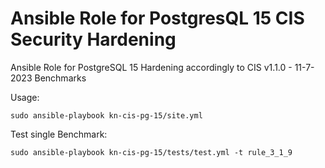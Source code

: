 Ansible Role for PostgresQL 15 CIS Security Hardening 
====

Ansible Role for PostgreSQL 15 Hardening accordingly to CIS v1.1.0 - 11-7-2023 Benchmarks

Usage: 

    sudo ansible-playbook kn-cis-pg-15/site.yml 


Test single Benchmark:

    sudo ansible-playbook kn-cis-pg-15/tests/test.yml -t rule_3_1_9

